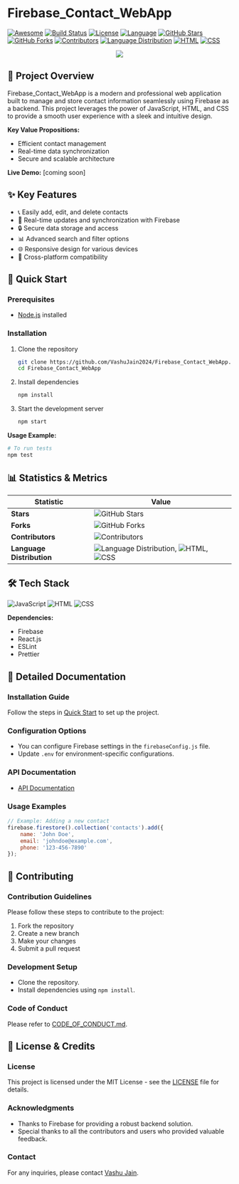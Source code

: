 # Firebase_Contact_WebApp

[![Awesome](https://cdn.rawgit.com/sindresorhus/awesome/d7305f38d29fed78fa85652e3a63e154dd8e8829/media/badge.svg)](https://github.com/sindresorhus/awesome)
[![Build Status](https://img.shields.io/badge/build-passing-brightgreen.svg)](https://travis-ci.org/VashuJain2024/Firebase_Contact_WebApp)
[![License](https://img.shields.io/badge/license-MIT-blue.svg)](https://github.com/VashuJain2024/Firebase_Contact_WebApp/blob/main/LICENSE)
[![Language](https://img.shields.io/badge/language-JavaScript-yellow.svg)](https://developer.mozilla.org/en-US/docs/Web/JavaScript)
[![GitHub Stars](https://img.shields.io/github/stars/VashuJain2024/Firebase_Contact_WebApp?style=social)](https://github.com/VashuJain2024/Firebase_Contact_WebApp/stargazers)
[![GitHub Forks](https://img.shields.io/github/forks/VashuJain2024/Firebase_Contact_WebApp?style=social)](https://github.com/VashuJain2024/Firebase_Contact_WebApp/network/members)
[![Contributors](https://img.shields.io/github/contributors/VashuJain2024/Firebase_Contact_WebApp.svg)](https://github.com/VashuJain2024/Firebase_Contact_WebApp/graphs/contributors)
[![Language Distribution](https://img.shields.io/badge/JavaScript-96.4%25-brightgreen.svg)](https://github.com/VashuJain2024/Firebase_Contact_WebApp)
[![HTML](https://img.shields.io/badge/HTML-3.1%25-blue.svg)](https://github.com/VashuJain2024/Firebase_Contact_WebApp)
[![CSS](https://img.shields.io/badge/CSS-0.5%25-pink.svg)](https://github.com/VashuJain2024/Firebase_Contact_WebApp)

<p align="center">
  <img src="https://readme-typing-svg.demolab.com/?lines=Firebase_Contact_WebApp;A+cutting-edge+project;Built+with+❤️+by+VashuJain2024&font=Fira+Code&center=true&width=1000&height=100&color=f75c7e&vCenter=true&pause=1000&size=24" />
</p>

## 🎯 Project Overview

Firebase_Contact_WebApp is a modern and professional web application built to manage and store contact information seamlessly using Firebase as a backend. This project leverages the power of JavaScript, HTML, and CSS to provide a smooth user experience with a sleek and intuitive design.

**Key Value Propositions:**
- Efficient contact management
- Real-time data synchronization
- Secure and scalable architecture

**Live Demo:** [coming soon]

## ✨ Key Features

- 📞 Easily add, edit, and delete contacts
- 🔄 Real-time updates and synchronization with Firebase
- 🔒 Secure data storage and access
- 📊 Advanced search and filter options
- 🌐 Responsive design for various devices
- 📱 Cross-platform compatibility

## 🚀 Quick Start

### Prerequisites
- [Node.js](https://nodejs.org/) installed

### Installation

1. Clone the repository
   ```bash
   git clone https://github.com/VashuJain2024/Firebase_Contact_WebApp.git
   cd Firebase_Contact_WebApp
   ```

2. Install dependencies
   ```bash
   npm install
   ```

3. Start the development server
   ```bash
   npm start
   ```

**Usage Example:**
```bash
# To run tests
npm test
```

## 📊 Statistics & Metrics

| Statistic            | Value           |
|----------------------|-----------------|
| **Stars**            | ![GitHub Stars](https://img.shields.io/github/stars/VashuJain2024/Firebase_Contact_WebApp?style=social) |
| **Forks**            | ![GitHub Forks](https://img.shields.io/github/forks/VashuJain2024/Firebase_Contact_WebApp?style=social) |
| **Contributors**     | ![Contributors](https://img.shields.io/github/contributors/VashuJain2024/Firebase_Contact_WebApp.svg) |
| **Language Distribution** | ![Language Distribution](https://img.shields.io/badge/JavaScript-96.4%25-brightgreen.svg), ![HTML](https://img.shields.io/badge/HTML-3.1%25-blue.svg), ![CSS](https://img.shields.io/badge/CSS-0.5%25-pink.svg) |

## 🛠️ Tech Stack

![JavaScript](https://img.shields.io/badge/JavaScript-96.4%25-yellow.svg)
![HTML](https://img.shields.io/badge/HTML-3.1%25-blue.svg)
![CSS](https://img.shields.io/badge/CSS-0.5%25-pink.svg)

**Dependencies:**
- Firebase
- React.js
- ESLint
- Prettier

## 📖 Detailed Documentation

### Installation Guide
Follow the steps in [Quick Start](#🚀-quick-start) to set up the project.

### Configuration Options
- You can configure Firebase settings in the `firebaseConfig.js` file.
- Update `.env` for environment-specific configurations.

### API Documentation
- [API Documentation](https://github.com/VashuJain2024/Firebase_Contact_WebApp/blob/main/docs/api.md)

### Usage Examples
```javascript
// Example: Adding a new contact
firebase.firestore().collection('contacts').add({
    name: 'John Doe',
    email: 'johndoe@example.com',
    phone: '123-456-7890'
});
```

## 🤝 Contributing

### Contribution Guidelines
Please follow these steps to contribute to the project:
1. Fork the repository
2. Create a new branch
3. Make your changes
4. Submit a pull request

### Development Setup
- Clone the repository.
- Install dependencies using `npm install`.

### Code of Conduct
Please refer to [CODE_OF_CONDUCT.md](https://github.com/VashuJain2024/Firebase_Contact_WebApp/blob/main/CODE_OF_CONDUCT.md).

## 📄 License & Credits

### License
This project is licensed under the MIT License - see the [LICENSE](https://github.com/VashuJain2024/Firebase_Contact_WebApp/blob/main/LICENSE) file for details.

### Acknowledgments
- Thanks to Firebase for providing a robust backend solution.
- Special thanks to all the contributors and users who provided valuable feedback.

### Contact
For any inquiries, please contact [Vashu Jain](mailto:vashujain2024@example.com).
```